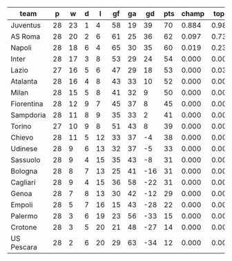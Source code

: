 |    team    | p  | w  | d | l  | gf | ga | gd  | pts | champ | top2  | top3  | top4  |  5-7  | bot4  | bot3  | bot2  |
|------------|----|----|---|----|----|----|-----|-----|-------|-------|-------|-------|-------|-------|-------|-------|
| Juventus   | 28 | 23 | 1 |  4 | 58 | 19 |  39 |  70 | 0.884 | 0.986 | 0.999 | 1.000 | 0.000 | 0.000 | 0.000 | 0.000|
| AS Roma    | 28 | 20 | 2 |  6 | 61 | 25 |  36 |  62 | 0.097 | 0.739 | 0.955 | 0.990 | 0.010 | 0.000 | 0.000 | 0.000|
| Napoli     | 28 | 18 | 6 |  4 | 65 | 30 |  35 |  60 | 0.019 | 0.232 | 0.754 | 0.923 | 0.077 | 0.000 | 0.000 | 0.000|
| Inter      | 28 | 17 | 3 |  8 | 53 | 29 |  24 |  54 | 0.000 | 0.009 | 0.079 | 0.313 | 0.640 | 0.000 | 0.000 | 0.000|
| Lazio      | 27 | 16 | 5 |  6 | 47 | 29 |  18 |  53 | 0.000 | 0.030 | 0.166 | 0.509 | 0.472 | 0.000 | 0.000 | 0.000|
| Atalanta   | 28 | 16 | 4 |  8 | 43 | 33 |  10 |  52 | 0.000 | 0.004 | 0.031 | 0.166 | 0.749 | 0.000 | 0.000 | 0.000|
| Milan      | 28 | 15 | 5 |  8 | 41 | 32 |   9 |  50 | 0.000 | 0.001 | 0.016 | 0.093 | 0.751 | 0.000 | 0.000 | 0.000|
| Fiorentina | 28 | 12 | 9 |  7 | 45 | 37 |   8 |  45 | 0.000 | 0.000 | 0.000 | 0.006 | 0.235 | 0.000 | 0.000 | 0.000|
| Sampdoria  | 28 | 11 | 8 |  9 | 35 | 33 |   2 |  41 | 0.000 | 0.000 | 0.000 | 0.000 | 0.012 | 0.000 | 0.000 | 0.000|
| Torino     | 27 | 10 | 9 |  8 | 51 | 43 |   8 |  39 | 0.000 | 0.000 | 0.000 | 0.000 | 0.053 | 0.000 | 0.000 | 0.000|
| Chievo     | 28 | 11 | 5 | 12 | 33 | 37 |  -4 |  38 | 0.000 | 0.000 | 0.000 | 0.000 | 0.002 | 0.000 | 0.000 | 0.000|
| Udinese    | 28 |  9 | 6 | 13 | 32 | 37 |  -5 |  33 | 0.000 | 0.000 | 0.000 | 0.000 | 0.000 | 0.001 | 0.000 | 0.000|
| Sassuolo   | 28 |  9 | 4 | 15 | 35 | 43 |  -8 |  31 | 0.000 | 0.000 | 0.000 | 0.000 | 0.000 | 0.020 | 0.000 | 0.000|
| Bologna    | 28 |  8 | 7 | 13 | 25 | 41 | -16 |  31 | 0.000 | 0.000 | 0.000 | 0.000 | 0.000 | 0.016 | 0.000 | 0.000|
| Cagliari   | 28 |  9 | 4 | 15 | 36 | 58 | -22 |  31 | 0.000 | 0.000 | 0.000 | 0.000 | 0.000 | 0.019 | 0.000 | 0.000|
| Genoa      | 28 |  7 | 8 | 13 | 30 | 42 | -12 |  29 | 0.000 | 0.000 | 0.000 | 0.000 | 0.000 | 0.064 | 0.002 | 0.000|
| Empoli     | 28 |  5 | 7 | 16 | 15 | 43 | -28 |  22 | 0.000 | 0.000 | 0.000 | 0.000 | 0.000 | 0.888 | 0.189 | 0.038|
| Palermo    | 28 |  3 | 6 | 19 | 23 | 56 | -33 |  15 | 0.000 | 0.000 | 0.000 | 0.000 | 0.000 | 0.994 | 0.880 | 0.445|
| Crotone    | 28 |  3 | 5 | 20 | 21 | 48 | -27 |  14 | 0.000 | 0.000 | 0.000 | 0.000 | 0.000 | 0.999 | 0.957 | 0.698|
| US Pescara | 28 |  2 | 6 | 20 | 29 | 63 | -34 |  12 | 0.000 | 0.000 | 0.000 | 0.000 | 0.000 | 0.999 | 0.971 | 0.818|
